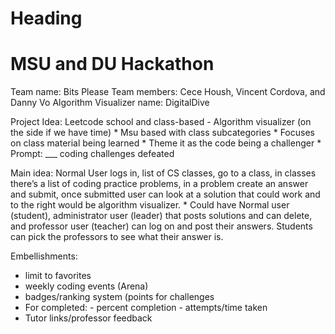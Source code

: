 # Heading

<h1> MSU and DU Hackathon </h1>
Team name: Bits Please 
Team members: Cece Housh, Vincent Cordova, and Danny Vo
Algorithm Visualizer name: DigitalDive

Project Idea:
Leetcode school and class-based 
    - Algorithm visualizer (on the side if we have time)
    * Msu based with class subcategories 
    * Focuses on class material being learned 
    * Theme it as the code being a challenger 
    * Prompt: ___ coding challenges defeated 

Main idea: Normal User logs in, list of CS classes, go to a class, in classes there’s a list of coding practice problems, in a problem create an answer and submit, once submitted user can look at a solution that could work and to the right would be algorithm visualizer. 
    * Could have Normal user (student), administrator user (leader) that posts solutions and can delete, and professor user (teacher) can log on and post their answers. Students can pick the professors to see what their answer is. 
    
Embellishments: 
- limit to favorites
- weekly coding events (Arena)
- badges/ranking system (points for challenges
- For completed:
      - percent completion
      - attempts/time taken
- Tutor links/professor feedback 

